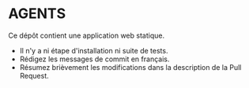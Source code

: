 # AGENTS

Ce dépôt contient une application web statique.

- Il n'y a ni étape d'installation ni suite de tests.
- Rédigez les messages de commit en français.
- Résumez brièvement les modifications dans la description de la Pull Request.
